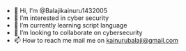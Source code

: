 - 👋 Hi, I’m @Balajikainuru1432005
- 👀 I’m interested in cyber security 
- 🌱 I’m currently learning script language 
- 💞️ I’m looking to collaborate on cybersecurity 
- 📫 How to reach me mail me on kainurubalaji@gmail.com

<!---
Balajikainuru1432005/Balajikainuru1432005 is a ✨ special ✨ repository because its `README.md` (this file) appears on your GitHub profile.
You can click the Preview link to take a look at your changes.
--->
